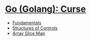 # [Go (Golang): Curse](https://www.udemy.com/curso-go/)


* [Fundamentals](https://github.com/robsonoduarte/learn-go/tree/master/go-curse/fudamentals)
* [Structures of Controls](https://github.com/robsonoduarte/learn-go/tree/master/go-curse/controls)
* [Array Slice Map](https://github.com/robsonoduarte/learn-go/tree/master/go-curse/array-slice-map)
